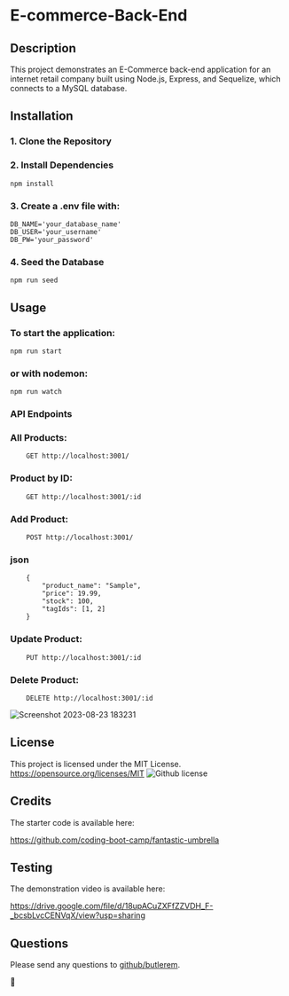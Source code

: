 # E-commerce-Back-End

## Description
This project demonstrates an E-Commerce back-end application for an internet retail company built using Node.js, Express, and Sequelize, which connects to a MySQL database.

## Installation

### 1. Clone the Repository
### 2. Install Dependencies
    npm install
### 3. Create a .env file with:
    DB_NAME='your_database_name'
    DB_USER='your_username'
    DB_PW='your_password'
### 4. Seed the Database
    npm run seed

## Usage
### To start the application:
    npm run start
### or with nodemon:
    npm run watch
    
### API Endpoints
### All Products: 
        GET http://localhost:3001/
### Product by ID: 
        GET http://localhost:3001/:id
### Add Product: 
        POST http://localhost:3001/
### json
        {
            "product_name": "Sample",
            "price": 19.99,
            "stock": 100,
            "tagIds": [1, 2]
        }

### Update Product: 
        PUT http://localhost:3001/:id
### Delete Product: 
        DELETE http://localhost:3001/:id

![Screenshot 2023-08-23 183231](https://github.com/butlerem/E-commerce-Back-End/assets/130527417/f98541c5-7115-4695-9ce8-dcbd97f39fb6)

## License
This project is licensed under the MIT License.
https://opensource.org/licenses/MIT
![Github license](https://img.shields.io/badge/license-MIT-blue.svg)

## Credits
The starter code is available here:

https://github.com/coding-boot-camp/fantastic-umbrella
 
## Testing
The demonstration video is available here:

https://drive.google.com/file/d/18upACuZXFfZZVDH_F-_bcsbLvcCENVqX/view?usp=sharing

## Questions
Please send any questions to [github/butlerem](https://github.com/butlerem).

🌼
